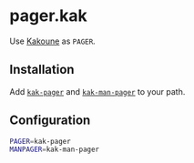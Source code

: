 # pager.kak

Use [Kakoune] as `PAGER`.

## Installation

Add [`kak-pager`](bin/kak-pager) and [`kak-man-pager`](bin/kak-man-pager) to your path.

## Configuration

``` sh
PAGER=kak-pager
MANPAGER=kak-man-pager
```

[Kakoune]: https://kakoune.org

